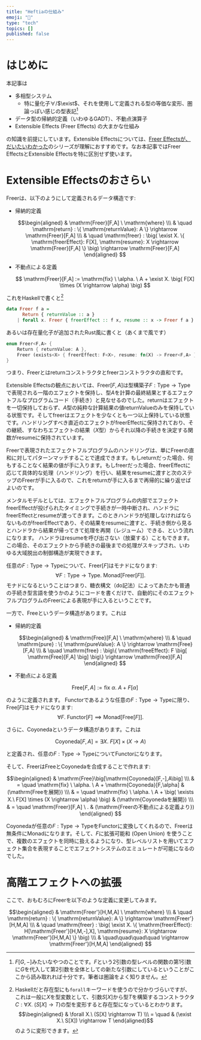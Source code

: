 ```yaml
---
title: "Heftiaの仕組み"
emoji: "💬"
type: "tech"
topics: []
published: false
---
```


# はじめに
 本記事は

* 多相型システム
    * 特に量化子$\forall$/$\exist$、それを使用して定義される型の等価な変形、圏論っぽい感じの型表記[^2]
* データ型の帰納的定義（いわゆるGADT）、不動点演算子
* Extensible Effects (Freer Effects) の大まかな仕組み

の知識を前提にしています。Extensible Effectsについては、[Freer Effectsが、だいたいわかった](https://qiita.com/YoshikuniJujo/items/c71644b5af1f5195cbf3)のシリーズが理解におすすめです。なお本記事ではFreer EffectsとExtensible Effectsを特に区別せず使います。

[^2]: $F[G,-]$みたいなやつのことです。$F$という2引数の型レベルの関数の第1引数に$G$を代入して第2引数を全体としての新たな引数にしているということがここから読み取れれば十分です。筆者は圏論をよく知りません。

# Extensible Effectsのおさらい
Freerは、以下のようにして定義されるデータ構造です:

* 帰納的定義

    $$\begin{aligned}
    & \mathrm{Freer}[F,A] \  \mathrm{where} \\\
    & \quad \mathrm{return} : \{ \mathrm{returnValue}: A \} \rightarrow \mathrm{Freer}[F,A] \\\
    & \quad \mathrm{freer} : \big( \exist X. \{ \mathrm{freerEffect}: F[X], \mathrm{resume}: X \rightarrow \mathrm{Freer}[F,A] \} \big) \rightarrow \mathrm{Freer}[F,A]
    \end{aligned}
    $$

* 不動点による定義

    $$
    \mathrm{Freer}[F,A] := \mathrm{fix} \ \alpha. \ A + \exist X. \big( F[X] \times (X \rightarrow \alpha) \big)
    $$

これをHaskellで書くと[^1]

```haskell
data Freer f a =
      Return { returnValue :: a }
    | forall x. Freer { freerEffect :: f x, resume :: x -> Freer f a }
```

[^1]: Haskellだと存在型にも`forall`キーワードを使うので分かりづらいですが、これは一般に$X$を型変数として、引数$S[X]$から型$T$を構築するコンストラクタ$C : \forall X.\ (S[X] \rightarrow T)$の型を変形すると存在型になっているとわかります。
$$\begin{aligned} & \forall X.\ (S[X] \rightarrow T) \\\ = \quad & (\exist X.\ S[X]) \rightarrow T \end{aligned}$$
のように変形できます。

あるいは存在量化子が追加されたRust風に書くと（あくまで風です）

```rust
enum Freer<F,A> {
    Return { returnValue: A },
    Freer (exists<X> { freerEffect: F<X>, resume: fn(X) -> Freer<F,A> })
}
```

つまり、$\mathrm{Freer}$とは$\mathrm{return}$コンストラクタと$\mathrm{freer}$コンストラクタの直和です。

Extensible Effectsの観点においては、$\mathrm{Freer}[F,A]$は型構築子$F : \mathrm{Type} \rightarrow \mathrm{Type}$で表現される一階のエフェクトを保持し、型$A$を計算の最終結果とするエフェクトフルなプログラムコード（手続き）と見なせるのでした。$\mathrm{return}$はエフェクトを一切保持しておらず、$A$型の純粋な計算結果の値$\mathrm{returnValue}$のみを保持している状態です。そして$\mathrm{freer}$はエフェクトを少なくとも一つ以上保持している状態です。ハンドリングすべき直近のエフェクトが$\mathrm{freerEffect}$に保持されており、その継続、すなわちエフェクトの結果（$X$型）からそれ以降の手続きを決定する関数が$\mathrm{resume}$に保持されています。

$\mathrm{Freer}$で表現されたエフェクトフルプログラムのハンドリングは、単に$\mathrm{Freer}$の直和に対してパターンマッチすることで達成できます。もし$\mathrm{return}$だった場合、何もすることなく結果の値が手に入ります。もし$\mathrm{freer}$だった場合、$\mathrm{freerEffect}$に応じて具体的な処理（ハンドリング）を行い、結果を$\mathrm{resume}$に渡すと次のステップの$\mathrm{Freer}$が手に入るので、これを$\mathrm{return}$が手に入るまで再帰的に繰り返せばよいのです。

メンタルモデルとしては、エフェクトフルプログラムの内部でエフェクト$\mathrm{freerEffect}$が投げられたタイミングで手続きが一時中断され、ハンドラに$\mathrm{freerEffect}$と$\mathrm{resume}$が渡ってきます。このときハンドラが処理しなければならないものが$\mathrm{freerEffect}$であり、その結果を$\mathrm{resume}$に渡すと、手続き側から見るとハンドラから結果が帰ってきて処理を再開（レジューム）できる、という流れになります。
ハンドラは$\mathrm{resume}$を呼び出さない（放棄する）こともできます。この場合、そのエフェクトから手続きの最後までの処理がスキップされ、いわゆる大域脱出の制御構造が実現できます。


任意の$F : \mathrm{Type} \rightarrow \mathrm{Type}$について、$\mathrm{Freer}[F]$はモナドになります:
$$\forall F : \mathrm{Type} \rightarrow \mathrm{Type}.\ \mathrm{Monad} \big[ \mathrm{Freer}[F] \big] .$$
モナドになるということはつまり、糖衣構文（do記法）によってあたかも普通の手続き型言語を使うかのようにコードを書くだけで、自動的にそのエフェクトフルプログラムのFreerによる表現が手に入るということです。

一方で、$\mathrm{Free}$というデータ構造があります。これは

* 帰納的定義

    $$\begin{aligned}
    & \mathrm{Free}[F,A] \  \mathrm{where} \\\
    & \quad \mathrm{pure} : \{ \mathrm{pureValue}: A \} \rightarrow \mathrm{Free}[F,A] \\\
    & \quad \mathrm{free} : \big\{ \mathrm{freeEffect}: F \big[ \mathrm{Free}[F,A] \big] \big\} \rightarrow \mathrm{Free}[F,A]
    \end{aligned}
    $$

* 不動点による定義

    $$
    \mathrm{Free}[F,A] := \mathrm{fix} \ \alpha. \ A + F[\alpha]
    $$

のように定義されます。
Functorであるような任意の$F : \mathrm{Type} \rightarrow \mathrm{Type}$に限り、$\mathrm{Free}[F]$はモナドになります:
$$\forall F.\ \mathrm{Functor}[F] \implies \mathrm{Monad} \big[ \mathrm{Free}[F] \big] .$$

さらに、$\mathrm{Coyoneda}$というデータ構造があります。これは

$$ \mathrm{Coyoneda}[F,A] = \exists X.\ F[X] \times (X \rightarrow A) $$

と定義され、任意の$F : \mathrm{Type} \rightarrow \mathrm{Type}$についてFunctorになります。

そして、$\mathrm{Freer}$は$\mathrm{Free}$と$\mathrm{Coyoneda}$を合成することで作れます:

$$\begin{aligned}
& \mathrm{Free}\big[\mathrm{Coyoneda}[F,-],A\big] \\\
& = \quad \mathrm{fix} \ \alpha. \ A + \mathrm{Coyoneda}[F,\alpha] & (\mathrm{Freeを展開}) \\\
& = \quad \mathrm{fix} \ \alpha. \ A + \big( \exists X.\ F[X] \times (X \rightarrow \alpha) \big) & (\mathrm{Coyonedaを展開}) \\\
& = \quad \mathrm{Freer}[F,A] \ . & (\mathrm{Freerの不動点による定義より})
\end{aligned}
$$

$\mathrm{Coyoneda}$が任意の$F : \mathrm{Type} \rightarrow \mathrm{Type}$をFunctorに変換してくれるので、$\mathrm{Freer}$は無条件にMonadになります。そして、$F$に拡張可能和 (Open Union) を使うことで、複数のエフェクトを同時に扱えるようになり、型レベルリストを用いてエフェクト集合を表現することでエフェクトシステムのエミュレートが可能になるのでした。

# 高階エフェクトへの拡張

ここで、おもむろにFreerを以下のような定義に変更してみます。

$$\begin{aligned}
& \mathrm{Freer'}[H,M,A] \  \mathrm{where} \\\
& \quad \mathrm{return} : \{ \mathrm{returnValue}: A \} \rightarrow \mathrm{Freer'}[H,M,A] \\\
& \quad \mathrm{freer} : \big( \exist X. \{ \mathrm{freerEffect}: H[\mathrm{Freer'}[H,M,-],X], \mathrm{resume}: X \rightarrow \mathrm{Freer'}[H,M,A] \} \big) \\\
& \quad\quad\quad\quad \rightarrow \mathrm{Freer'}[H,M,A]
\end{aligned}
$$
